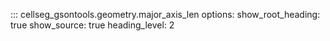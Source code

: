 ::: cellseg_gsontools.geometry.major_axis_len
    options:
      show_root_heading: true
      show_source: true
      heading_level: 2
